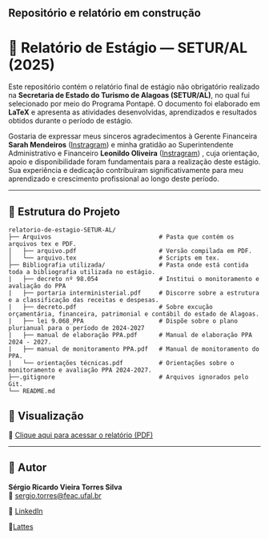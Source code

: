 ## Repositório e relatório em construção


# :notebook: Relatório de Estágio — SETUR/AL (2025)

Este repositório contém o relatório final de estágio não obrigatório realizado na **Secretaria de Estado do Turismo de Alagoas (SETUR/AL)**, no qual fui selecionado por meio do Programa Pontapé. O documento foi elaborado em **LaTeX** e apresenta as atividades desenvolvidas, aprendizados e resultados obtidos durante o período de estágio.

Gostaria de expressar meus sinceros agradecimentos à Gerente Financeira **Sarah Mendeiros** ([Instragram](https://www.instagram.com/sarah.medeiros29/?__pwa=1)) e minha gratidão ao Superintendente Administrativo e Financeiro **Leonildo Oliveira**  ([Instragram](https://www.instagram.com/leonildo_oliveira00/?__pwa=1)) , cuja orientação, apoio e disponibilidade foram fundamentais para a realização deste estágio. Sua experiência e dedicação contribuíram significativamente para meu aprendizado e crescimento profissional ao longo deste período.

---

## 📂 Estrutura do Projeto
```
relatorio-de-estagio-SETUR-AL/
├── Arquivos                              # Pasta que contém os arquivos tex e PDF.
│   ├── arquivo.pdf                       # Versão compilada em PDF.
│   └── arquivo.tex                       # Scripts em tex.
├── Bibliografia utilizada/               # Pasta onde está contida toda a bibliografia utilizada no estágio.
|   ├── decreto nº 98.054                 # Institui o monitoramento e avaliação do PPA
|   ├── portaria interministerial.pdf     # Discorre sobre a estrutura e a classificação das receitas e despesas.
|   ├── decreto.pdf                       # Sobre excução orçamentária, financeira, patrimonial e contábil do estado de Alagoas.
|   ├── lei 9.068_PPA                     # Dispõe sobre o plano plurianual para o período de 2024-2027
|   ├── manual de elaboração PPA.pdf      # Manual de elaboração PPA 2024 - 2027.
|   ├── manual de monitoramento PPA.pdf   # Manual de monitoramento do PPA.
|   └── orientações técnicas.pdf          # Orientações sobre o monitoramento e avaliação PPA 2024-2027.
├──.gitignore                             # Arquivos ignorados pelo Git.
└── README.md 
```

## 📘 Visualização

📄 [Clique aqui para acessar o relatório (PDF)](Arquivos/arquivo.pdf)


---
## :statue_of_liberty: Autor

**Sérgio Ricardo Vieira Torres Silva**  
📧 [sergio.torres@feac.ufal.br](mailto:sergio.torres@feac.ufal.br)

🔗 [LinkedIn](https://linkedin.com/in/sergioricardo-me) 

:page_with_curl:[Lattes](http://lattes.cnpq.br/6028108290396877)

